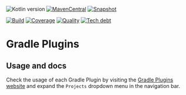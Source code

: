 ![Kotlin version](https://img.shields.io/badge/kotlin-1.6.10-blueviolet?logo=kotlin&logoColor=white)
[![MavenCentral](https://img.shields.io/maven-central/v/com.javiersc.gradle-plugins/versioning?label=MavenCentral)](https://repo1.maven.org/maven2/com/javiersc/gradle-plugins/versioning/)
[![Snapshot](https://img.shields.io/nexus/s/com.javiersc.gradle-plugins/versioning?server=https%3A%2F%2Foss.sonatype.org%2F&label=Snapshot)](https://oss.sonatype.org/content/repositories/snapshots/com/javiersc/gradle-plugins/versioning/)

[![Build](https://img.shields.io/github/workflow/status/JavierSegoviaCordoba/gradle-plugins/build-kotlin?label=Build&logo=GitHub)](https://github.com/JavierSegoviaCordoba/gradle-plugins/tree/main)
[![Coverage](https://img.shields.io/sonar/coverage/com.javiersc.gradle-plugins:gradle-plugins?label=Coverage&logo=SonarCloud&logoColor=white&server=https%3A%2F%2Fsonarcloud.io)](https://sonarcloud.io/dashboard?id=com.javiersc.gradle-plugins:gradle-plugins)
[![Quality](https://img.shields.io/sonar/quality_gate/com.javiersc.gradle-plugins:gradle-plugins?label=Quality&logo=SonarCloud&logoColor=white&server=https%3A%2F%2Fsonarcloud.io)](https://sonarcloud.io/dashboard?id=com.javiersc.gradle-plugins:gradle-plugins)
[![Tech debt](https://img.shields.io/sonar/tech_debt/com.javiersc.gradle-plugins:gradle-plugins?label=Tech%20debt&logo=SonarCloud&logoColor=white&server=https%3A%2F%2Fsonarcloud.io)](https://sonarcloud.io/dashboard?id=com.javiersc.gradle-plugins:gradle-plugins)

# Gradle Plugins

## Usage and docs

Check the usage of each Gradle Plugin by visiting the 
[Gradle Plugins website](https://gradle-plugins.javiersc.com) and expand the `Projects` dropdown
menu in the navigation bar.
